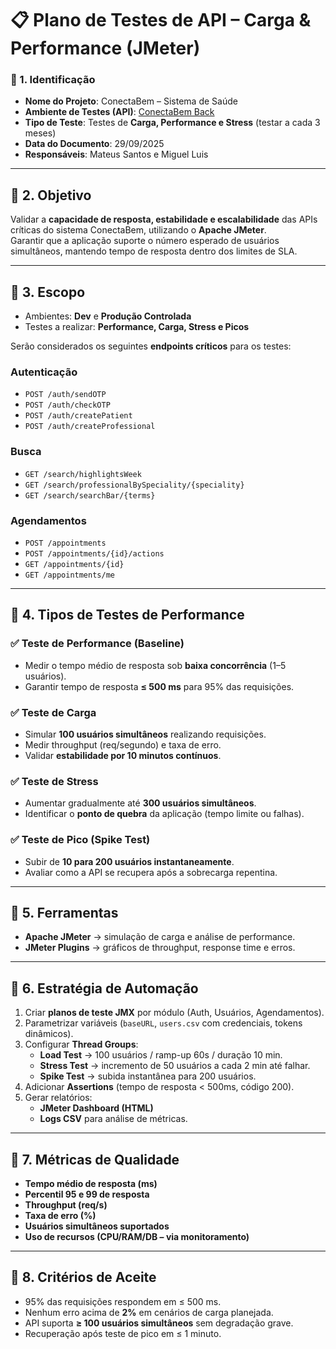 # 📋 Plano de Testes de API – **Carga & Performance (JMeter)**

### 📌 1. Identificação
- **Nome do Projeto**: ConectaBem – Sistema de Saúde  
- **Ambiente de Testes (API)**: [ConectaBem Back](https://conecta-bem-back.vercel.app/)  
- **Tipo de Teste**: Testes de **Carga, Performance e Stress** (testar a cada 3 meses)  
- **Data do Documento**: 29/09/2025  
- **Responsáveis**: Mateus Santos e Miguel Luis

---

## 🔹 2. Objetivo
Validar a **capacidade de resposta, estabilidade e escalabilidade** das APIs críticas do sistema ConectaBem, utilizando o **Apache JMeter**.  
Garantir que a aplicação suporte o número esperado de usuários simultâneos, mantendo tempo de resposta dentro dos limites de SLA.  

---

## 🔹 3. Escopo
- Ambientes: **Dev** e **Produção Controlada**  
- Testes a realizar: **Performance, Carga, Stress e Picos**
    
Serão considerados os seguintes **endpoints críticos** para os testes:  

### **Autenticação**
- `POST /auth/sendOTP`
- `POST /auth/checkOTP`
- `POST /auth/createPatient`
- `POST /auth/createProfessional`

### **Busca**
- `GET /search/highlightsWeek`
- `GET /search/professionalBySpeciality/{speciality}`
- `GET /search/searchBar/{terms}`

### **Agendamentos**
- `POST /appointments`
- `POST /appointments/{id}/actions`
- `GET /appointments/{id}`
- `GET /appointments/me`

---

## 🔹 4. Tipos de Testes de Performance

### ✅ **Teste de Performance (Baseline)**
- Medir o tempo médio de resposta sob **baixa concorrência** (1–5 usuários).  
- Garantir tempo de resposta **≤ 500 ms** para 95% das requisições.  

### ✅ **Teste de Carga**
- Simular **100 usuários simultâneos** realizando requisições.  
- Medir throughput (req/segundo) e taxa de erro.  
- Validar **estabilidade por 10 minutos contínuos**.  

### ✅ **Teste de Stress**
- Aumentar gradualmente até **300 usuários simultâneos**.  
- Identificar o **ponto de quebra** da aplicação (tempo limite ou falhas).  

### ✅ **Teste de Pico (Spike Test)**
- Subir de **10 para 200 usuários instantaneamente**.  
- Avaliar como a API se recupera após a sobrecarga repentina.  

---

## 🔹 5. Ferramentas
- **Apache JMeter** → simulação de carga e análise de performance.  
- **JMeter Plugins** → gráficos de throughput, response time e erros.
  
---

## 🔹 6. Estratégia de Automação
1. Criar **planos de teste JMX** por módulo (Auth, Usuários, Agendamentos).  
2. Parametrizar variáveis (`baseURL`, `users.csv` com credenciais, tokens dinâmicos).  
3. Configurar **Thread Groups**:  
   - **Load Test** → 100 usuários / ramp-up 60s / duração 10 min.  
   - **Stress Test** → incremento de 50 usuários a cada 2 min até falhar.  
   - **Spike Test** → subida instantânea para 200 usuários.  
4. Adicionar **Assertions** (tempo de resposta < 500ms, código 200).  
5. Gerar relatórios:  
   - **JMeter Dashboard (HTML)**  
   - **Logs CSV** para análise de métricas.  

---

## 🔹 7. Métricas de Qualidade
- **Tempo médio de resposta (ms)**  
- **Percentil 95 e 99 de resposta**  
- **Throughput (req/s)**  
- **Taxa de erro (%)**  
- **Usuários simultâneos suportados**  
- **Uso de recursos (CPU/RAM/DB – via monitoramento)**  

---

## 🔹 8. Critérios de Aceite
- 95% das requisições respondem em ≤ 500 ms.  
- Nenhum erro acima de **2%** em cenários de carga planejada.  
- API suporta **≥ 100 usuários simultâneos** sem degradação grave.  
- Recuperação após teste de pico em ≤ 1 minuto.  
